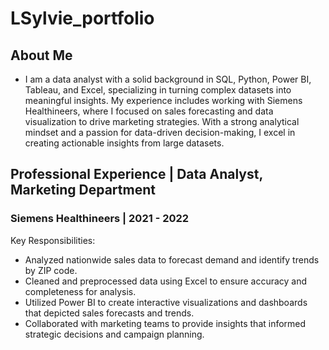 # LSylvie_portfolio

## About Me
* I am a data analyst with a solid background in SQL, Python, Power BI, Tableau, and Excel, specializing in turning complex datasets into meaningful insights. My experience includes working with Siemens Healthineers, where I focused on sales forecasting and data visualization to drive marketing strategies. With a strong analytical mindset and a passion for data-driven decision-making, I excel in creating actionable insights from large datasets.
  
## Professional Experience | Data Analyst, Marketing Department
### Siemens Healthineers | 2021 - 2022

 Key Responsibilities: 

- Analyzed nationwide sales data to forecast demand and identify trends by ZIP code.
- Cleaned and preprocessed data using Excel to ensure accuracy and completeness for analysis.
- Utilized Power BI to create interactive visualizations and dashboards that depicted sales forecasts and trends.
- Collaborated with marketing teams to provide insights that informed strategic decisions and campaign planning.
  [^1 ]: Thank you 😄
